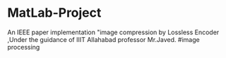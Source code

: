 # MatLab-Project
An IEEE paper implementation "image compression by Lossless Encoder ,Under the guidance of IIIT Allahabad professor Mr.Javed.
#image processing
